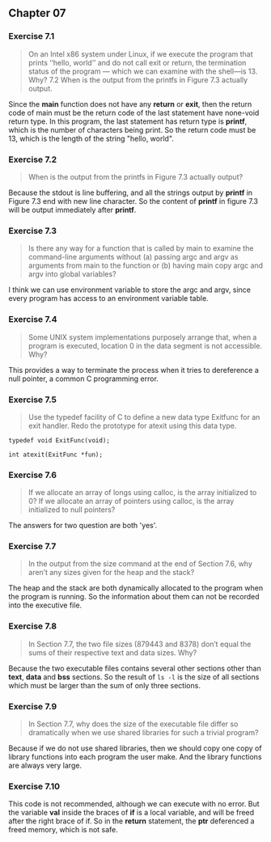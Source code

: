 ## Chapter 07

### Exercise 7.1

> On an Intel x86 system under Linux, if we execute the program that prints ‘‘hello, world’’ and do not call exit or return, the termination status of the program — which we can examine with the shell—is 13. Why? 7.2 When is the output from the printfs in Figure 7.3 actually output.

Since the **main** function does not have any **return** or **exit**, then the return code of main must be the return code of the last statement have none-void return type. In this program, the last statement has return type is **printf**, which is the number of characters being print. So the return code must be 13, which is the length of the string "hello, world".

### Exercise 7.2

> When is the output from the printfs in Figure 7.3 actually output?

Because the stdout is line buffering, and all the strings output by **printf** in Figure 7.3 end with new line character. So the content of **printf** in figure 7.3 will be output immediately after **printf**.

### Exercise 7.3

> Is there any way for a function that is called by main to examine the command-line arguments without (a) passing argc and argv as arguments from main to the function or (b) having main copy argc and argv into global variables?

I think we can use environment variable to store the argc and argv, since every program has access to an environment variable table.

### Exercise 7.4

> Some UNIX system implementations purposely arrange that, when a program is executed, location 0 in the data segment is not accessible. Why?

This provides a way to terminate the process when it tries to dereference a null pointer, a common C programming error.


### Exercise 7.5

> Use the typedef facility of C to define a new data type Exitfunc for an exit handler. Redo the prototype for atexit using this data type.

	typedef void ExitFunc(void);
	
	int atexit(ExitFunc *fun);

### Exercise 7.6

> If we allocate an array of longs using calloc, is the array initialized to 0? If we allocate an array of pointers using calloc, is the array initialized to null pointers?

The answers for two question are both 'yes'.

 
### Exercise 7.7

> In the output from the size command at the end of Section 7.6, why aren’t any sizes given for the heap and the stack?

The heap and the stack are both dynamically allocated to the program when the program is running. So the information about them can not be recorded into the executive file.

### Exercise 7.8

> In Section 7.7, the two file sizes (879443 and 8378) don’t equal the sums of their respective text and data sizes. Why?

Because the two executable files contains several other sections other than **text**, **data** and **bss** sections. So the result of `ls -l` is the size of all sections which must be larger than the sum of only three sections.

### Exercise 7.9 

> In Section 7.7, why does the size of the executable file differ so dramatically when we use shared libraries for such a trivial program?

Because if we do not use shared libraries, then we should copy one copy of library functions into each program the user make. And the library functions are always very large.

### Exercise 7.10

This code is not recommended, although we can execute with no error. But the variable **val** inside the braces of **if** is a local variable, and will be freed after the right brace of if. So in the **return** statement, the **ptr** deferenced a freed memory, which is not safe.


